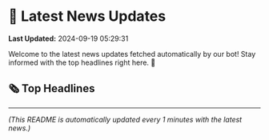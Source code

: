 # 📰 Latest News Updates
**Last Updated:** 2024-09-19 05:29:31

Welcome to the latest news updates fetched automatically by our bot! Stay informed with the top headlines right here. 🚀

## 🗞️ Top Headlines

---
*(This README is automatically updated every 1 minutes with the latest news.)*
